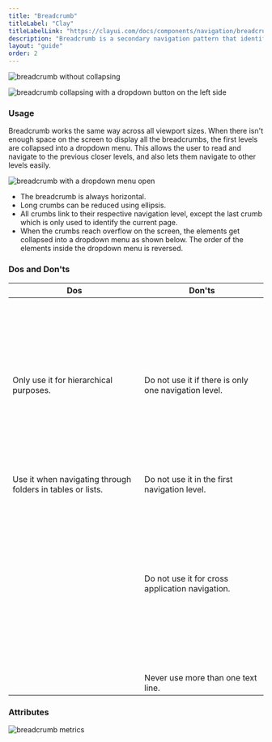 ```yaml
---
title: "Breadcrumb"
titleLabel: "Clay"
titleLabelLink: "https://clayui.com/docs/components/navigation/breadcrumbs.html"
description: "Breadcrumb is a secondary navigation pattern that identifies the page position inside a hierarchy."
layout: "guide"
order: 2
---
```

![breadcrumb without collapsing](../../../images/Breadcrumb.jpg)

![breadcrumb collapsing with a dropdown button on the left side](../../../images/BreadcrumbDropdown.jpg)

### Usage

Breadcrumb works the same way across all viewport sizes. When there isn't enough space on the screen to display all the breadcrumbs, the first levels are collapsed into a dropdown menu. This allows the user to read and navigate to the previous closer levels, and also lets them navigate to other levels easily.

![breadcrumb with a dropdown menu open](../../../images/BreadcrumbDropdownExample.jpg)

* The breadcrumb is always horizontal.
* Long crumbs can be reduced using ellipsis.
* All crumbs link to their respective navigation level, except the last crumb which is only used to identify the current page.
* When the crumbs reach overflow on the screen, the elements get collapsed into a dropdown menu as shown below. The order of the elements inside the dropdown menu is reversed.

### Dos and Don'ts

<table>
    <thead>
        <tr>
            <th>Dos</th>
            <th>Don'ts</th>
        </tr>
    </thead>
    <tbody>
        <tr>
            <td>
                <div class="d-flex align-items-center">
                    <svg class="lexicon-icon lexicon-icon-check do mr-3"><use xlink:href="/vendor/lexicon/icons.svg#check"></use></svg>
                    <span>Only use it for hierarchical purposes.</span>
                </div>
            </td>
            <td>
                <div class="d-flex align-items-center">
                    <svg class="lexicon-icon lexicon-icon-times dont mr-3"><use xlink:href="/vendor/lexicon/icons.svg#times"></use></svg>
                    <span>Do not use it if there is only one navigation level.</span>
                </div>
            </td>
        </tr>
        <tr>
            <td>
                <div class="d-flex align-items-center">
                    <svg class="lexicon-icon lexicon-icon-check do mr-3"><use xlink:href="/vendor/lexicon/icons.svg#check"></use></svg>
                    <span>Use it when navigating through folders in tables or lists.</span>
                </div>
            </td>
            <td>
                <div class="d-flex align-items-center">
                    <svg class="lexicon-icon lexicon-icon-times dont mr-3"><use xlink:href="/vendor/lexicon/icons.svg#times"></use></svg>
                    <span>Do not use it in the first navigation level.</span>
                </div>
            </td>
        </tr>
        <tr>
            <td>
            </td>
            <td>
                <div class="d-flex align-items-center">
                    <svg class="lexicon-icon lexicon-icon-times dont mr-3"><use xlink:href="/vendor/lexicon/icons.svg#times"></use></svg>
                    <span>Do not use it for cross application navigation.</span>
                </div>
            </td>
        </tr>
        <tr>
            <td>
            </td>
            <td>
                <div class="d-flex align-items-center">
                    <svg class="lexicon-icon lexicon-icon-times dont mr-3"><use xlink:href="/vendor/lexicon/icons.svg#times"></use></svg>
                    <span>Never use more than one text line.</span>
                </div>
            </td>
        </tr>
    </tbody>
</table>


### Attributes

![breadcrumb metrics](../../../images/BreadcrumbMetrics.jpg)